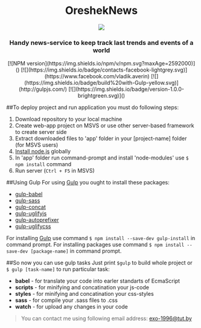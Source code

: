 <p align="center">
  <h1 align="center">OreshekNews</h1>
  <p align="center">
    <img align="center" src="http://storage3.static.itmages.ru/i/16/0909/h_1473431086_8270064_28ec693ddb.png">
  </p>
  <h3 align="center">Handy news-service to keep track last trends and events of a world</h3>
  <p align="center">
    [![NPM version](https://img.shields.io/npm/v/npm.svg?maxAge=2592000)]() [![](https://img.shields.io/badge/contacts-facebook-lightgrey.svg)](https://www.facebook.com/vladik.averin) [![](https://img.shields.io/badge/build%20with-Gulp-yellow.svg)](http://gulpjs.com/) [![](https://img.shields.io/badge/version-1.0.0-brightgreen.svg)]()
  <p/>
</p>

##To deploy project and run application you must do following steps:  
 1. Download repository to your local machine  
 2. Create web-app project on MSVS or use other server-based framework to create server side  
 3. Extract downloaded files to 'app' folder in your [project-name] folder (for MSVS users)  
 4. [Install node.js](https://nodejs.org/en/) globally  
 5. In 'app' folder run command-prompt and install 'node-modules' use `$ npm install` command
 6. Run server (`Ctrl + F5` in MSVS)

##Using Gulp
For using [Gulp](http://gulpjs.com/) you ought to install these packages:  
  * [gulp-babel](https://www.npmjs.com/package/gulp-babel)  
  * [gulp-sass](https://www.npmjs.com/package/gulp-sass)  
  * [gulp-concat](https://www.npmjs.com/package/gulp-concat)  
  * [gulp-uglifyjs](https://www.npmjs.com/package/gulp-uglifyjs)  
  * [gulp-autoprefixer](https://www.npmjs.com/package/gulp-autoprefixer)  
  * [gulp-uglifycss](https://www.npmjs.com/package/gulp-uglifycss)    

For installing [Gulp](http://gulpjs.com/) use command `$ npm install --save-dev gulp-install` in command prompt.
For installing packages use command `$ npm install --save-dev [package-name]` in command prompt.   

##So now you can use gulp tasks 
Just print `$gulp` to build whole project or `$ gulp [task-name]` to run particular task:
  * **babel** - for translate your code into earler standarts of EcmaScript
  * **scripts** - for minifying and concatination your js-code
  * **styles** - for minifying and concatination your css-styles
  * **sass** - for compile your .sass files to .css
  * **watch** - for upload any changes in your code



> You can contact me using following email address: 
exo-1996@tut.by
